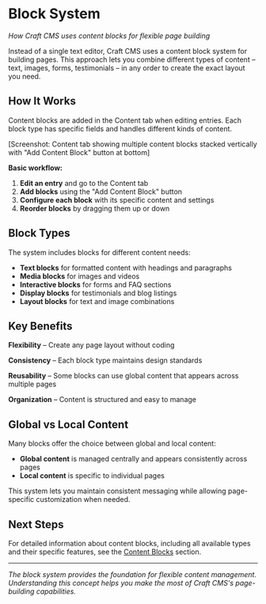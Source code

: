 # Block System

*How Craft CMS uses content blocks for flexible page building*

Instead of a single text editor, Craft CMS uses a content block system for building pages. This approach lets you combine different types of content – text, images, forms, testimonials – in any order to create the exact layout you need.

## How It Works

Content blocks are added in the Content tab when editing entries. Each block type has specific fields and handles different kinds of content.

[Screenshot: Content tab showing multiple content blocks stacked vertically with "Add Content Block" button at bottom]

**Basic workflow:**
1. **Edit an entry** and go to the Content tab
2. **Add blocks** using the "Add Content Block" button
3. **Configure each block** with its specific content and settings
4. **Reorder blocks** by dragging them up or down

## Block Types

The system includes blocks for different content needs:

- **Text blocks** for formatted content with headings and paragraphs
- **Media blocks** for images and videos
- **Interactive blocks** for forms and FAQ sections
- **Display blocks** for testimonials and blog listings
- **Layout blocks** for text and image combinations

## Key Benefits

**Flexibility** – Create any page layout without coding

**Consistency** – Each block type maintains design standards

**Reusability** – Some blocks can use global content that appears across multiple pages

**Organization** – Content is structured and easy to manage

## Global vs Local Content

Many blocks offer the choice between global and local content:

- **Global content** is managed centrally and appears consistently across pages
- **Local content** is specific to individual pages

This system lets you maintain consistent messaging while allowing page-specific customization when needed.

## Next Steps

For detailed information about content blocks, including all available types and their specific features, see the [Content Blocks](/content-blocks/) section.

---

*The block system provides the foundation for flexible content management. Understanding this concept helps you make the most of Craft CMS's page-building capabilities.*